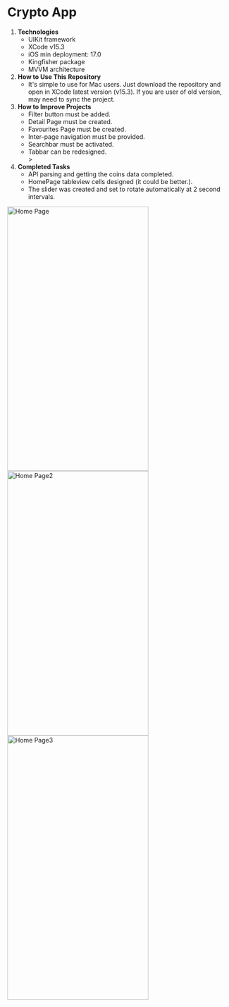 <h1>Crypto App</h1>

<ol>
  <li><strong>Technologies</strong>
    <ul>
      <li> UIKit framework</li>
      <li> XCode v15.3 </li>
      <li> iOS min deployment: 17.0</li>
      <li> Kingfisher package</li>
      <li> MVVM architecture</li>
    </ul>
  </li>

  <li><strong>How to Use This Repository</strong>
    <ul>
      <li> It's simple to use for Mac users. Just download the repository and open in XCode latest version (v15.3). If you are user of old version, may need to sync the project.</li>
    </ul>
  </li>

  <li><strong>How to Improve Projects</strong>
    <ul>
      <li> Filter button must be added.</li>
      <li> Detail Page must be created.</li>
      <li> Favourites Page must be created.</li>
      <li> Inter-page navigation must be provided.</li>
      <li> Searchbar must be activated.</li> 
      <li> Tabbar can be redesigned.</li>>
    </ul>
  </li>

  <li><strong>Completed Tasks</strong>
    <ul>
      <li> API parsing and getting the coins data completed. </li>
      <li> HomePage tableview cells designed (it could be better.). </li>
      <li> The slider was created and set to rotate automatically at 2 second intervals. </li>
    </ul>
  </li>
</ol>

<a href="https://github.com/zey-altin/HW3-GameApp/assets/79727054/f6519828-9889-4eaf-9e3d-a58f91262f10"><img src="https://github.com/zey-altin/HW3-GameApp/assets/79727054/f6519828-9889-4eaf-9e3d-a58f91262f10" align="left" height="600" width="320" title="Home Page"></a>
<a href="https://github.com/zey-altin/HW3-GameApp/assets/79727054/1728ae6e-8e5e-4de8-b414-fceae8f8fd0b"><img src="https://github.com/zey-altin/HW3-GameApp/assets/79727054/1728ae6e-8e5e-4de8-b414-fceae8f8fd0b" align="left" height="600" width="320" title="Home Page2"></a>
<a href="https://github.com/zey-altin/HW3-GameApp/assets/79727054/b651e8e6-68e5-4295-92b6-b4868ede26f8"><img src="https://github.com/zey-altin/HW3-GameApp/assets/79727054/b651e8e6-68e5-4295-92b6-b4868ede26f8" align="left" height="600" width="320" title="Home Page3"></a>

